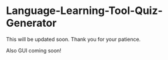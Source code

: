 # Language-Learning-Tool-Quiz-Generator

This will be updated soon. Thank you for your patience.

Also GUI coming soon!

